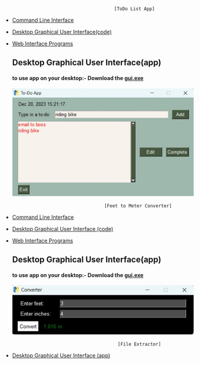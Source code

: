                                              [ToDo List App]
- [Command Line Interface](https://github.com/NiranjanKumarYadav36/App-using-Python/blob/main/ToDo-App/cli.py)                                                                                  
- [Desktop Graphical User Interface(code)](https://github.com/NiranjanKumarYadav36/App-using-Python/blob/main/ToDo/gui.py)
- [Web Interface Programs](https://github.com/NiranjanKumarYadav36/App-using-Python/blob/main/ToDo/webapp.py)
  ## Desktop Graphical User Interface(app)
  #### to use app on your desktop:- Download the [gui.exe](https://github.com/NiranjanKumarYadav36/App-using-Python/blob/main/dist/todo.exe)

  
  ![](https://github.com/NiranjanKumarYadav36/App-using-Python/blob/main/gui_iamge.jpg)


                                        [Feet to Meter Converter]
- [Command Line Interface]()
- [Desktop Graphical User Interface (code)](https://github.com/NiranjanKumarYadav36/App-using-Python/blob/main/Feet_to_Meter-Converte/converter.py)
- [Web Interface Programs]()                     
  ## Desktop Graphical User Interface(app)
  #### to use app on your desktop:- Download the [gui.exe](https://github.com/NiranjanKumarYadav36/App-using-Python/blob/main/dist/converter.exe)

  
  ![](https://github.com/NiranjanKumarYadav36/App-using-Python/blob/main/gui_converter.jpg)


                                             [File Extractor]
- [Desktop Graphical User Interface (app)](https://github.com/NiranjanKumarYadav36/App-using-Python/blob/main/File_Extractor/extractor.py)
